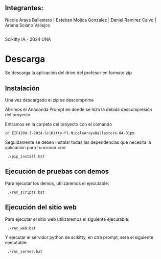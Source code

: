 ## Integrantes:
Nicole Araya Ballestero | Esteban Mojica Gonzalez | Daniel Ramirez Calvo | Ariana Solano Vallejos 
##
Scikitty IA - 2024
UNA

# Descarga

Se descarga la aplicación del drive del profesor en formato zip

## Instalación

Una vez descargado el zip se descomprime

Abrimos el Anaconda Prompt en donde se hizo la debida descompresión del proyecto

Entramos en la carpeta del proyecto con el comando

```
cd EIF420O-I-2024-SciKitty-P1-NicoleArayaBallestero-04-01pm
```

Seguidamente se deben instalar todas las dependencias que necesita la aplicación para funcionar con:

```
 .\pip_install.bat
```

## Ejecución de pruebas con demos

Para ejecutar los demos, utilizaremos el ejecutable:

```
 .\run_scripts.bat
```

## Ejecución del sitio web

Para ejecutar el sitio web utilizaremos el siguiente ejecutable:

```
 .\run_web.bat
```

Y ejecutar el servidor python de scikitty, en otra prompt, sera el siguiente ejecutable:

```
 .\run_server.bat
```
